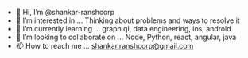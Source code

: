 - 👋 Hi, I’m @shankar-ranshcorp
- 👀 I’m interested in ... Thinking about problems and ways to resolve it
- 🌱 I’m currently learning ... graph ql, data engineering, ios, android
- 💞️ I’m looking to collaborate on ... Node, Python, react, angular, java
- 📫 How to reach me ... shankar.ranshcorp@gmail.com

<!---
shankar-ranshcorp/shankar-ranshcorp is a ✨ special ✨ repository because its `README.md` (this file) appears on your GitHub profile.
You can click the Preview link to take a look at your changes.
--->
